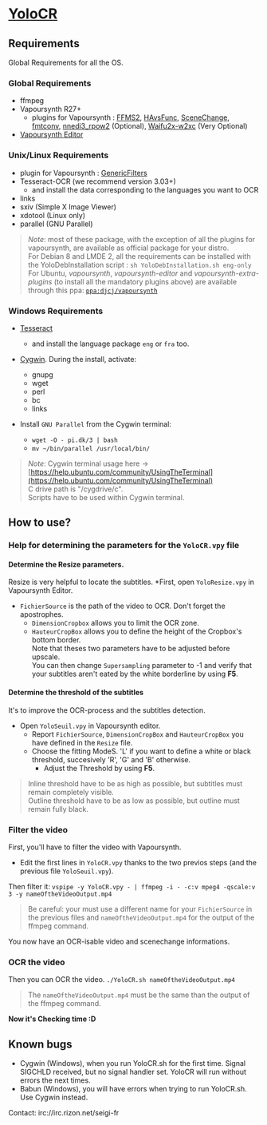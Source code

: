 [YoloCR](https://bitbucket.org/YuriZero/yolocr/src)
========

Requirements
--------

Global Requirements for all the OS.

### Global Requirements

* ffmpeg
* Vapoursynth R27+
    * plugins for Vapoursynth : [FFMS2](https://github.com/FFMS/ffms2), [HAvsFunc](http://forum.doom9.org/showthread.php?t=166582), [SceneChange](http://forum.doom9.org/showthread.php?t=166769), [fmtconv](http://forum.doom9.org/showthread.php?t=166504), [nnedi3_rpow2](http://forum.doom9.org/showthread.php?t=172652) (Optional), [Waifu2x-w2xc](http://forum.doom9.org/showthread.php?t=172390) (Very Optional)
 * [Vapoursynth Editor](https://bitbucket.org/mystery_keeper/vapoursynth-editor)

### Unix/Linux Requirements

* plugin for Vapoursynth : [GenericFilters](https://github.com/myrsloik/GenericFilters)
* Tesseract-OCR (we recommend version 3.03+)
  * and install the data corresponding to the languages you want to OCR
* links
* sxiv (Simple X Image Viewer)
* xdotool (Linux only)
* parallel (GNU Parallel)

>*Note*: most of these package, with the exception of all the plugins for vapoursynth, are available as official package for your distro.
><br>For Debian 8 and LMDE 2, all the requirements can be installed with the YoloDebInstallation script : `sh YoloDebInstallation.sh eng-only`
><br>For Ubuntu, *vapoursynth*, *vapoursynth-editor* and  *vapoursynth-extra-plugins* (to install all the mandatory plugins above) are available through this ppa: [`ppa:djcj/vapoursynth`](https://launchpad.net/~djcj/+archive/ubuntu/vapoursynth)

### Windows Requirements

* [Tesseract](https://code.google.com/p/tesseract-ocr/downloads/detail?name=tesseract-ocr-setup-3.02.02.exe)
  * and install the language package `eng` or `fra` too.
* [Cygwin](https://www.cygwin.com/). During the install, activate: 
  * gnupg
  * wget
  * perl
  * bc
  * links

* Install `GNU Parallel` from the Cygwin terminal:
  * `wget -O - pi.dk/3 | bash`
  * `mv ~/bin/parallel /usr/local/bin/`

>*Note*: Cygwin terminal usage here → [https://help.ubuntu.com/community/UsingTheTerminal](https://help.ubuntu.com/community/UsingTheTerminal)
><br>C drive path is "/cygdrive/c".
><br>Scripts have to be used within Cygwin terminal.

How to use?
----------

### Help for determining the parameters for the `YoloCR.vpy` file

#### Determine the Resize parameters.

Resize is very helpful to locate the subtitles.
*First, open `YoloResize.vpy` in Vapoursynth Editor.
  * `FichierSource` is the path of the video to OCR. Don't forget the apostrophes.
	* `DimensionCropbox` allows you to limit the OCR zone.
	* `HauteurCropBox` allows you to define the height of the Cropbox's bottom border.
	<br> Note that theses two parameters have to be adjusted before upscale.
	<br>You can then change `Supersampling` parameter to -1 and verify that your subtitles aren't eated by the white borderline by using **F5**.

#### Determine the threshold of the subtitles

It's to improve the OCR-process and the subtitles detection.
* Open `YoloSeuil.vpy` in Vapoursynth editor.
  * Report `FichierSource`, `DimensionCropBox` and `HauteurCropBox` you have defined in the `Resize` file.
  * Choose the fitting ModeS. 'L' if you want to define a white or black threshold, succesively 'R', 'G' and 'B' otherwise.
	* Adjust the Threshold by using **F5**.

> Inline threshold have to be as high as possible, but subtitles must remain completely visible.
> <br>Outline threshold have to be as low as possible, but outline must remain fully black.

### Filter the video

First, you'll have to filter the video with Vapoursynth. 
  * Edit the first lines in `YoloCR.vpy` thanks to the two previos steps (and the previous file `YoloSeuil.vpy`).
 
Then filter it: `vspipe -y YoloCR.vpy - | ffmpeg -i - -c:v mpeg4 -qscale:v 3 -y nameOftheVideoOutput.mp4`
>Be careful: your must use a different name for your `FichierSource` in the previous files and `nameOftheVideoOutput.mp4` for the output of the ffmpeg command.

You now have an OCR-isable video and scenechange informations.

### OCR the video

Then you can OCR the video.
`./YoloCR.sh nameOftheVideoOutput.mp4`
> The `nameOftheVideoOutput.mp4` must be the same than the output of the ffmpeg command.

**Now it's Checking time :D**

Known bugs
----------

* Cygwin (Windows), when you run YoloCR.sh for the first time.
    Signal SIGCHLD received, but no signal handler set.
    YoloCR will run without errors the next times.
* Babun (Windows), you will have errors when trying to run YoloCR.sh.
    Use Cygwin instead.

Contact: irc://irc.rizon.net/seigi-fr

